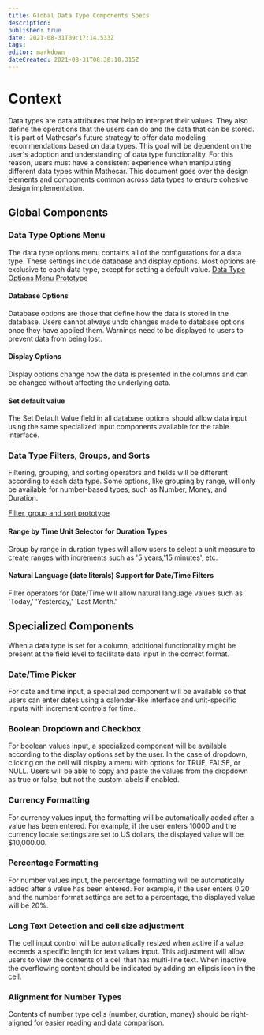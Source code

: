 ```yaml
---
title: Global Data Type Components Specs
description: 
published: true
date: 2021-08-31T09:17:14.533Z
tags: 
editor: markdown
dateCreated: 2021-08-31T08:38:10.315Z
---
```


# Context
Data types are data attributes that help to interpret their values. They also define the operations that the users can do and the data that can be stored. It is part of Mathesar's future strategy to offer data modeling recommendations based on data types. This goal will be dependent on the user's adoption and understanding of data type functionality. For this reason, users must have a consistent experience when manipulating different data types within Mathesar. This document goes over the design elements and components common across data types to ensure cohesive design implementation.

## Global Components

### Data Type Options Menu
The data type options menu contains all of the configurations for a data type. These settings include database and display options. Most options are exclusive to each data type, except for setting a default value. 
[Data Type Options Menu Prototype](https://www.figma.com/proto/Uaf1ntcldzK2U41Jhw6vS2/Mathesar-MVP?page-id=4260%3A37440&node-id=4270%3A39549&viewport=324%2C48%2C0.29&scaling=contain&starting-point-node-id=4270%3A39549&show-proto-sidebar=1)

#### Database Options
Database options are those that define how the data is stored in the database. Users cannot always undo changes made to database options once they have applied them. Warnings need to be displayed to users to prevent data from being lost.

#### Display Options
Display options change how the data is presented in the columns and can be changed without affecting the underlying data.

#### Set default value
The Set Default Value field in all database options should allow data input using the same specialized input components available for the table interface. 

### Data Type Filters, Groups, and Sorts
Filtering, grouping, and sorting operators and fields will be different according to each data type. Some options, like grouping by range, will only be available for number-based types, such as Number, Money, and Duration. 

[Filter, group and sort prototype](https://www.figma.com/proto/Uaf1ntcldzK2U41Jhw6vS2/Mathesar-MVP?page-id=4612%3A39411&node-id=4612%3A39412&viewport=324%2C48%2C0.23&scaling=contain&starting-point-node-id=4612%3A39412&show-proto-sidebar=1)

#### Range by Time Unit Selector for Duration Types
Group by range in duration types will allow users to select a unit measure to create ranges with increments such as '5 years,'15 minutes', etc. 

#### Natural Language (date literals) Support for Date/Time Filters
Filter operators for Date/Time will allow natural language values such as 'Today,' 'Yesterday,' 'Last Month.' 


## Specialized Components
When a data type is set for a column, additional functionality might be present at the field level to facilitate data input in the correct format. 

### Date/Time Picker
For date and time input, a specialized component will be available so that users can enter dates using a calendar-like interface and unit-specific inputs with increment controls for time.

### Boolean Dropdown and Checkbox
For boolean values input, a specialized component will be available according to the display options set by the user. In the case of dropdown, clicking on the cell will display a menu with options for TRUE, FALSE, or NULL. Users will be able to copy and paste the values from the dropdown as true or false, but not the custom labels if enabled. 

### Currency Formatting
For currency values input, the formatting will be automatically added after a value has been entered. For example, if the user enters 10000 and the currency locale settings are set to US dollars, the displayed value will be $10,000.00. 

### Percentage Formatting
For number values input, the percentage formatting will be automatically added after a value has been entered. For example, if the user enters 0.20 and the number format settings are set to a percentage, the displayed value will be 20%. 

### Long Text Detection and cell size adjustment
The cell input control will be automatically resized when active if a value exceeds a specific length for text values input. This adjustment will allow users to view the contents of a cell that has multi-line text. When inactive, the overflowing content should be indicated by adding an ellipsis icon in the cell.

### Alignment for Number Types
Contents of number type cells (number, duration, money) should be right-aligned for easier reading and data comparison.